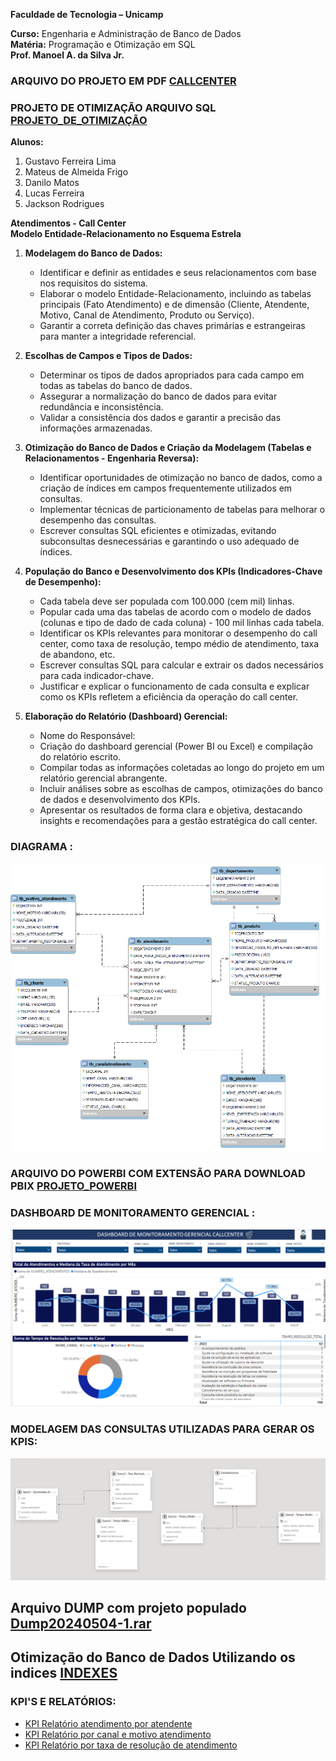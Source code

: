 **Faculdade de Tecnologia – Unicamp**

**Curso:** Engenharia e Administração de Banco de Dados  
**Matéria:** Programação e Otimização em SQL  
**Prof. Manoel A. da Silva Jr.**

### ARQUIVO DO PROJETO EM PDF [CALLCENTER](https://github.com/jacksonwsup/bancodedados/blob/main/CALLCENTER.pdf)

### PROJETO DE OTIMIZAÇÃO ARQUIVO SQL [PROJETO_DE_OTIMIZAÇÃO](https://github.com/jacksonwsup/bancodedados/blob/main/PROJETO_DE_OTIMIZAÇÃO.sql)

**Alunos:**
1. Gustavo Ferreira Lima
2. Mateus de Almeida Frigo
3. Danilo Matos
4. Lucas Ferreira
5. Jackson Rodrigues

**Atendimentos - Call Center**  
**Modelo Entidade-Relacionamento no Esquema Estrela**

1. **Modelagem do Banco de Dados:**
    
    - Identificar e definir as entidades e seus relacionamentos com base nos requisitos do sistema.
    - Elaborar o modelo Entidade-Relacionamento, incluindo as tabelas principais (Fato Atendimento) e de dimensão (Cliente, Atendente, Motivo, Canal de Atendimento, Produto ou Serviço).
    - Garantir a correta definição das chaves primárias e estrangeiras para manter a integridade referencial.

2. **Escolhas de Campos e Tipos de Dados:**
    
    - Determinar os tipos de dados apropriados para cada campo em todas as tabelas do banco de dados.
    - Assegurar a normalização do banco de dados para evitar redundância e inconsistência.
    - Validar a consistência dos dados e garantir a precisão das informações armazenadas.

3. **Otimização do Banco de Dados e Criação da Modelagem (Tabelas e Relacionamentos - Engenharia Reversa):**
    
    - Identificar oportunidades de otimização no banco de dados, como a criação de índices em campos frequentemente utilizados em consultas.
    - Implementar técnicas de particionamento de tabelas para melhorar o desempenho das consultas.
    - Escrever consultas SQL eficientes e otimizadas, evitando subconsultas desnecessárias e garantindo o uso adequado de índices.

4. **População do Banco e Desenvolvimento dos KPIs (Indicadores-Chave de Desempenho):**
    
    - Cada tabela deve ser populada com 100.000 (cem mil) linhas.
    - Popular cada uma das tabelas de acordo com o modelo de dados (colunas e tipo de dado de cada coluna) - 100 mil linhas cada tabela.
    - Identificar os KPIs relevantes para monitorar o desempenho do call center, como taxa de resolução, tempo médio de atendimento, taxa de abandono, etc.
    - Escrever consultas SQL para calcular e extrair os dados necessários para cada indicador-chave.
    - Justificar e explicar o funcionamento de cada consulta e explicar como os KPIs refletem a eficiência da operação do call center.

5. **Elaboração do Relatório (Dashboard) Gerencial:**
    
    - Nome do Responsável:
    - Criação do dashboard gerencial (Power BI ou Excel) e compilação do relatório escrito.
    - Compilar todas as informações coletadas ao longo do projeto em um relatório gerencial abrangente.
    - Incluir análises sobre as escolhas de campos, otimizações do banco de dados e desenvolvimento dos KPIs.
    - Apresentar os resultados de forma clara e objetiva, destacando insights e recomendações para a gestão estratégica do call center.

### DIAGRAMA :

![Modelagem](https://github.com/jacksonwsup/bancodedados/blob/main/DiagramaV2.png)

### ARQUIVO DO POWERBI COM EXTENSÃO PARA DOWNLOAD PBIX [PROJETO_POWERBI](https://github.com/jacksonwsup/bancodedados/blob/main/PROJETO_DE_OTIMIZAÇÃO_DASHBOARD_DE_INDICADORES.pbix)

### DASHBOARD DE MONITORAMENTO GERENCIAL :

![KPI'S](https://github.com/jacksonwsup/bancodedados/blob/main/KPIS.png)

### MODELAGEM DAS CONSULTAS UTILIZADAS PARA GERAR OS KPIS:

![Modelo_Querys](https://github.com/jacksonwsup/bancodedados/blob/main/Modelo_Querys.png)

## Arquivo DUMP com projeto populado [Dump20240504-1.rar](https://github.com/jacksonwsup/bancodedados/blob/main/Dump20240504-1.rar) 

## Otimização do Banco de Dados Utilizando os indices [INDEXES](https://github.com/jacksonwsup/bancodedados/blob/main/Create_Index.sql) 


### KPI'S E RELATÓRIOS:

- [KPI Relatório atendimento por atendente](https://github.com/jacksonwsup/bancodedados/blob/main/relatorio_kpi_Atendimentos.sql)
- [KPI Relatório por canal e motivo atendimento](https://github.com/jacksonwsup/bancodedados/blob/main/relatorio_kpi_Atendimentos.sql)
- [KPI Relatório por taxa de resolução de atendimento](https://github.com/jacksonwsup/bancodedados/blob/main/relatorio_kpi_taxa_resolucao_atendimentos.sql)

